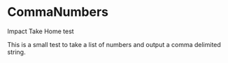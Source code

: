 # CommaNumbers
Impact Take Home test

This is a small test to take a list of numbers and output a comma delimited string.
